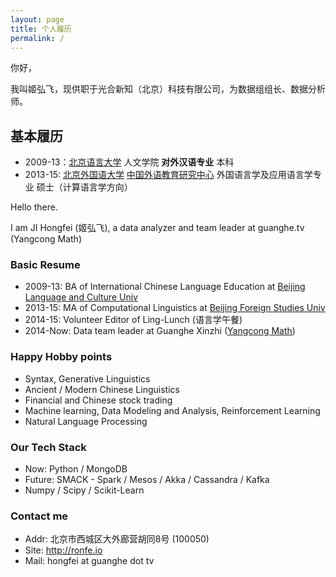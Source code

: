 ```yaml
---
layout: page
title: 个人履历
permalink: /
---
```


你好，  

我叫姬弘飞，现供职于光合新知（北京）科技有限公司，为数据组组长、数据分析师。  
  
## 基本履历  

* 2009-13：[北京语言大学](http://www.blcu.edu.cn) 人文学院 **对外汉语专业** 本科
* 2013-15: [北京外国语大学](http://www.bfsu.edu.cn) [中国外语教育研究中心](http://www.sinotefl.org.cn/) 外国语言学及应用语言学专业 硕士（计算语言学方向）
  
Hello there.

I am JI Hongfei (姬弘飞), a data analyzer and team leader at guanghe.tv (Yangcong Math)

### Basic Resume

* 2009-13: BA of International Chinese Language Education at [Beijing Language and Culture Univ](http://www.blcu.edu.cn)
* 2013-15: MA of Computational Linguistics at [Beijing Foreign Studies Univ](http://www.bfsu.edu.cn)
* 2014-15: Volunteer Editor of Ling-Lunch (语言学午餐)
* 2014-Now: Data team leader at Guanghe Xinzhi ([Yangcong Math](http://yangcong345.com))

### Happy Hobby points

* Syntax, Generative Linguistics
* Ancient / Modern Chinese Linguistics
* Financial and Chinese stock trading
* Machine learning, Data Modeling and Analysis, Reinforcement Learning
* Natural Language Processing

### Our Tech Stack

* Now: Python / MongoDB
* Future: SMACK - Spark / Mesos / Akka / Cassandra / Kafka
* Numpy / Scipy / Scikit-Learn

### Contact me

* Addr: 北京市西城区大外廊营胡同8号 (100050)
* Site: http://ronfe.io
* Mail: hongfei at guanghe dot tv

